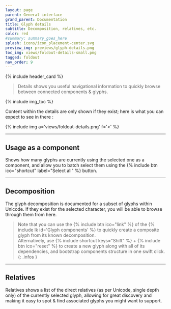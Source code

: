 ```yaml
---
layout: page
parent: General interface
grand_parent: Documentation
title: Glyph details
subtitle: Decomposition, relatives, etc.
color: red
#summary: summary_goes_here
splash: icons/icon_placement-center.svg
preview_img: previews/glyph-details.png
toc_img: views/foldout-details-small.png
tagged: foldout
nav_order: 9
---
```


{% include header_card %}

>Details shows you useful navigational information to quickly browse between connected components & glyphs.

{% include img_toc %}

Content within the details are only shown if they exist; here is what you can expect to see in there :

{% include img a='views/foldout-details.png' f='<' %} 

---

## Usage as a component

Shows how many glyphs are currently using the selected one as a component, and allow you to batch select them using the {% include btn ico="shortcut" label="Select all" %} button.

---

## Decomposition

The glyph decomposition is documented for a subset of glyphs within Unicode. If they exist for the selected character, you will be able to browse through them from here.  
> Note that you can use the {% include btn ico="link" %} of the {% include lk id='Glyph components' %} to quickly create a composite glyph from its known decomposition.  
> Alternatively, use {% include shortcut keys="Shift" %} + {% include btn ico="reset" %} to create a new glyph along with all of its dependencies, and bootstrap components structure in one swift click.
{: .infos }

---

## Relatives

Relatives shows a list of the direct relatives (as per Unicode, single depth only) of the currently selected glyph, allowing for great discovery and making it easy to spot & find associated glyphs you might want to support.
